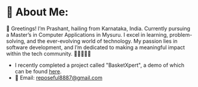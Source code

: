 # 💫 About Me:
👋 Greetings! I’m Prashant, hailing from Karnataka, India. Currently pursuing a Master’s in Computer Applications in Mysuru. I excel in learning, problem-solving, and the ever-evolving world of technology. My passion lies in software development, and I’m dedicated to making a meaningful impact within the tech community. 🌟👩‍💻👨‍💻

- I recently completed a project called "BasketXpert", a demo of which can be found [here](https://basketxpert.onrender.com/). 
- 📧 Email: reposeful8887@gmail.com
